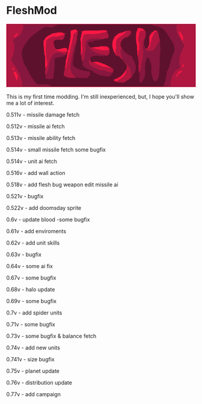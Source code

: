 # FleshMod
![logo](https://github.com/FallingDice/flesh-mod/blob/master/logo.png)

This is my first time modding. I'm still inexperienced, but, I hope you'll show me a lot of interest.

0.511v - missile damage fetch

0.512v - missile ai fetch

0.513v - missile ability fetch

0.514v - small missile fetch
some bugfix

0.514v - unit ai fetch

0.516v - add wall action

0.518v - add flesh bug weapon
edit missile ai

0.521v - bugfix

0.522v - add doomsday sprite

0.6v - update blood
-some bugfix

0.61v - add enviroments

0.62v - add unit skills

0.63v - bugfix

0.64v - some ai fix

0.67v - some bugfix

0.68v - halo update

0.69v - some bugfix

0.7v - add spider units

0.71v - some bugfix

0.73v - some bugfix & balance fetch

0.74v - add new units

0.741v - size bugfix

0.75v - planet update

0.76v - distribution update

0.77v - add campaign